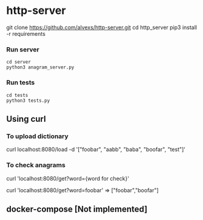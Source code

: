 # http-server

git clone https://github.com/alvexs/http-server.git
cd http_server
pip3 install -r requirements

### Run server
```
cd server
python3 anagram_server.py
```

### Run tests
```
cd tests
python3 tests.py
```

## Using curl
### To upload dictionary

curl localhost:8080/load -d '["foobar", "aabb", "baba", "boofar", "test"]'

### To check anagrams

curl 'localhost:8080/get?word={word for check}'

curl 'localhost:8080/get?word=foobar' => ["foobar","boofar"]

## docker-compose [Not implemented]

